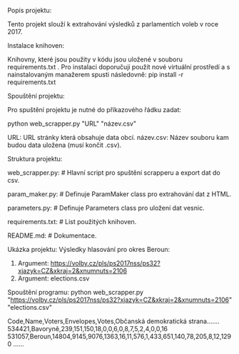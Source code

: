 Popis projektu:

Tento projekt slouží k extrahování výsledků z parlamentích voleb v roce 2017.

Instalace knihoven:

Knihovny, které jsou použity v kódu jsou uložené v souboru requirements.txt . Pro instalaci doporučuji použít nové virtuální prostředí a s nainstalovaným manažerem spusti následovně:
pip install -r requirements.txt

Spouštění projektu:

Pro spuštění projektu je nutné do příkazového řádku zadat:

python web_scrapper.py "URL" "název.csv"

URL: URL stránky která obsahuje data obcí.
název.csv: Název souboru kam budou data uložena (musí končit .csv).

Struktura projektu:

web_scrapper.py: # Hlavní script pro spuštění scrapperu a export dat do csv.

param_maker.py: # Definuje ParamMaker class pro extrahování dat z HTML.

parameters.py: # Definuje Parameters class pro uložení dat vesnic.

requirements.txt: # List použitých knihoven.

README.md: # Dokumentace.


Ukázka projektu:
Výsledky hlasování pro okres Beroun:
1. Argument: https://volby.cz/pls/ps2017nss/ps32?xjazyk=CZ&xkraj=2&xnumnuts=2106
2. Argument: elections.csv

Spouštění programu:
python web_scrapper.py "https://volby.cz/pls/ps2017nss/ps32?xjazyk=CZ&xkraj=2&xnumnuts=2106" "elections.csv"

Code,Name,Voters,Envelopes,Votes,Občanská demokratická strana.......
534421,Bavoryně,239,151,150,18,0,0,6,0,8,7,5,2,4,0,0,16
531057,Beroun,14804,9145,9076,1363,16,11,576,1,433,651,140,78,205,8,12,1290
......

